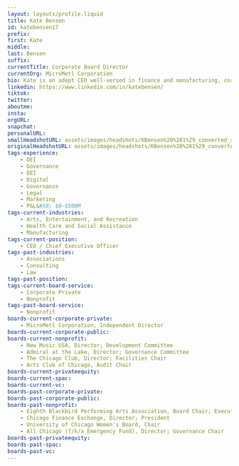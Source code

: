 ```yaml
---
layout: layouts/profile.liquid
title: Kate Bensen
id: katebensen17
prefix: 
first: Kate
middle: 
last: Bensen
suffix: 
currentTitle: Corporate Board Director
currentOrg: MicroMetl Corporation
bio: Kate is an adept CEO well-versed in finance and manufacturing, corporate governance/business concerns.<br /><br />She has significant Board interaction/experience in Leadership Succession, Finance, Nominating/Governance committees and excels at strategically enhancing&#58;<br /><br />Governance | Human Capital Management | Community/Stakeholder Relations | Diversity & Inclusion | Reputation <br /><br />ERM | Digital Transformation Culture | Succession Planning | Traditional/Digital/Social Media Marketing Positioning<br /><br />Her most recent Board interactions were as the President and CEO, THE CHICAGO NETWORK (TCN) where she led over 120 employees, contractors and volunteers with full P&L responsibility for this premier group of Chicago’s highest level women business leaders. Kate began/enhanced relations with major Chicago-headquartered manufacturing/service corporations’ CEOs and boards, plus&#58;<br /><br />· Built topline revenues 80%, grew operating reserves from 0 to 15 months by elevating Women in the Forefront outreach.<br /><br />· Launched two rebranding campaigns and introduced professional grade social media and web content marketing.<br /><br />· Pioneered Virtual Mentoring App to develop TCN network among next generation women leaders.<br /><br />· Honored with first 2020 Women on Boards “Champion of Women Award” for active role in TCN leaders gaining board seats.<br /><br />Kate’s network of C-Suite corporate executives and Board experience is extensive, with Kate being instrumental in their business growth, transformation, and—most importantly, leadership governance—for&#58;<br /><br />· MICROMETL CORPORATION (2022 – present) – leading US manufacturer of HVAC parts and equipment.<br /><br />· NEW MUSIC USA (2022 – present) – one of the most impactful funders and resources for music creators in the United States. Development Committee.<br /><br />· ADMIRAL AT THE LAKE (2022 – present) – Chicago’s most elevated senior living and retirement community. Governance Committee<br /><br />· THE CHICAGO CLUB (2015 – present) — founded in 1869, a private social club with members including many of Chicago’s most prominent business and civic leaders, with Kate’s roles&#58; Board Member (2016 - present); Nominating Committee (2016 – 2022); Facilities Committee Chair (2022 – present).<br /><br />· THE ARTS CLUB OF CHICAGO (2008 – present) — a preeminent exhibitor of international art and forum for established and emerging artists, with Kate as Board Member (2013 – present); Audit Chair and Finance Committee (2019 – present).<br /><br />· EIGHTH BLACKBIRD P.A.A. (2013 – 2019) — a National Grammy Award winning classical musical ensemble, where Kate (as Board Member&#58; Board Chair (2018 – 2019); Governance Chair (2013 – 2017); Executive Committee Chair (2018 – 2019)) instituted the first governance structure (committee creation/charters, bylaws revamp);and led the organization through a major leadership restructuring, keeping major funding from MacArthur and other foundations intact throughout process.<br /><br />· UNIVERSITY OF CHICAGO WOMEN’S BOARD (2004 – 2007) — a dynamic, diverse network of civic and business leaders advancing the University of Chicago’s mission of rigorous inquiry/engagement, where Kate, as Chair, energized this 46-year-old organization by transforming its existing effective core via fresh initiatives around visibility, communications, and branding, building a solid institutional infrastructure for growth and cultivating a powerful financial engine.<br /><br />She also built a marketing/branding foundation by introducing first ever cohesive brand standards/internet presence that achieved 28% gains in overall project giving, 175% grant requests growth, and generated a cornerstone donation for a six-figure scholarship.<br /><br />· ALL CHICAGO (f/k/a EMERGENCY FUND) (2001 – 2004) — a nonprofit focused on “making homelessness history,” where Kate as Board Director&#58; Chair, Governance Committee (2002 – 2004) led the Governance Committee during a potential merger with possible capacity to better serve the 5,000+ homeless Chicagoans.<br /><br />She also cleared a path for the successful completion of that merger by transforming All Chicago from a founder model to a governing board model and implementing Board best practices, enabling scaling of services and integration of its governance practices.<br /><br />· CHICAGO FINANCE EXCHANGE (1998 – present) — an invitation-only organization of the top 200+ leading Chicago women in finance where Kate was President (2004 – 2005) and Board Director (1999 – 2005).<br /><br />· UNIVERSITY OF CHICAGO ALUMNI BOARD OF GOVERNORS (1995 – 2002) — a 24-member Board that develops and launches strategic plans supporting the University’s continuing global leadership where Kate as Board Member&#58; Nominating and Governance Chair (2002 - 2004); President/Chair (2000 – 2002) developed/led first strategic plan based on values, strengthening engagement, promoting alumni career growth, and acquired/established the University’s Alumni House, now an iconic campus presence.<br /><br />Prior to TCN, Kate was the Head of the Strategy Practice for CONLON PUBLIC STRATEGIES where she led strategy, leadership succession plans, board development, and growth capabilities enrichment for local and national organizations. Kate began her career at SCHIFF HARDIN, LLP, where she wasthe highest-ranking female Partner in national public finance—leading teams handling complex infrastructure and housing financings (up to $1B); she also represented institutional investors in private placement and structured finance transactions across a broad range of industries. Kate earned a JD at Loyola University and an AB at The University of Chicago.
linkedin: https://www.linkedin.com/in/katebensen/
tiktok: 
twitter: 
aboutme: 
insta: 
orgURL: 
snapchat: 
personalURL: 
smallHeadshotURL: assets/images/headshots/KBensen%20%281%29_converted_scaled.avif
originalHeadshotURL: assets/images/headshots/KBensen%20%281%29_converted_scaled.avif
tags-experience: 
    - DEI
    - Governance
    - DEI
    - Digital
    - Governance
    - Legal
    - Marketing
    - P&L&#58; $0-$500M
tags-current-industries: 
    - Arts, Entertainment, and Recreation
    - Health Care and Social Assistance
    - Manufacturing
tags-current-position: 
    - CEO / Chief Executive Officer
tags-past-industries: 
    - Associations
    - Consulting
    - Law
tags-past-position: 
tags-current-board-service: 
    - Corporate Private
    - Nonprofit
tags-past-board-service: 
    - Nonprofit
boards-current-corporate-private: 
    - MicroMetl Corporation, Independent Director
boards-current-corporate-public: 
boards-current-nonprofit: 
    - New Music USA, Director; Development Committee
    - Admiral at the Lake, Director; Governance Committee
    - The Chicago Club, Director; Facilities Chair
    - Arts Club of Chicago, Audit Chair
boards-current-privateequity: 
boards-current-spac: 
boards-current-vc: 
boards-past-corporate-private: 
boards-past-corporate-public: 
boards-past-nonprofit: 
    - Eighth Blackbird Performing Arts Association, Board Chair; Executive Committee; Nom/Gov Committee
    - Chicago Finance Exchange, Director; President
    - University of Chicago Women's Board, Chair
    - All Chicago (f/k/a Emergency Fund), Director; Governance Chair
boards-past-privateequity: 
boards-past-spac: 
boards-past-vc: 
---
```

